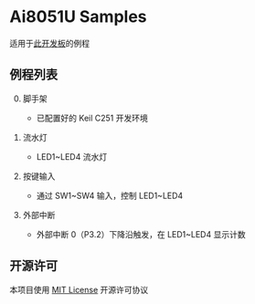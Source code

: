 # Ai8051U Samples

适用于[此开发板](https://oshwhub.com/fangs233/ai8051u-board)的例程

## 例程列表

0. 脚手架
   
   - 已配置好的 Keil C251 开发环境

1. 流水灯
   
   - LED1~LED4 流水灯

2. 按键输入
   
   - 通过 SW1~SW4 输入，控制 LED1~LED4

3. 外部中断
   - 外部中断 0（P3.2）下降沿触发，在 LED1~LED4 显示计数

## 开源许可

本项目使用 [MIT License](https://choosealicense.com/licenses/mit/) 开源许可协议
